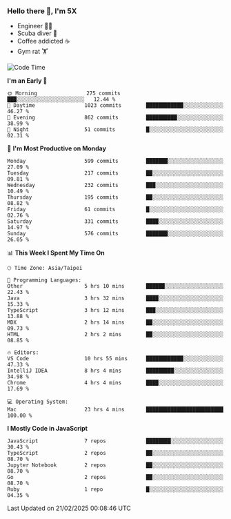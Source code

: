 ### Hello there 👋, I'm 5X

* Engineer 👨‍💻
* Scuba diver 🤿
* Coffee addicted ☕️
* Gym rat 🏋️

<!--START_SECTION:waka-->
![Code Time](http://img.shields.io/badge/Code%20Time-1%2C445%20hrs%2052%20mins-blue)

**I'm an Early 🐤** 

```text
🌞 Morning                275 commits         ███░░░░░░░░░░░░░░░░░░░░░░   12.44 % 
🌆 Daytime                1023 commits        ████████████░░░░░░░░░░░░░   46.27 % 
🌃 Evening                862 commits         ██████████░░░░░░░░░░░░░░░   38.99 % 
🌙 Night                  51 commits          █░░░░░░░░░░░░░░░░░░░░░░░░   02.31 % 
```
📅 **I'm Most Productive on Monday** 

```text
Monday                   599 commits         ███████░░░░░░░░░░░░░░░░░░   27.09 % 
Tuesday                  217 commits         ██░░░░░░░░░░░░░░░░░░░░░░░   09.81 % 
Wednesday                232 commits         ███░░░░░░░░░░░░░░░░░░░░░░   10.49 % 
Thursday                 195 commits         ██░░░░░░░░░░░░░░░░░░░░░░░   08.82 % 
Friday                   61 commits          █░░░░░░░░░░░░░░░░░░░░░░░░   02.76 % 
Saturday                 331 commits         ████░░░░░░░░░░░░░░░░░░░░░   14.97 % 
Sunday                   576 commits         ███████░░░░░░░░░░░░░░░░░░   26.05 % 
```


📊 **This Week I Spent My Time On** 

```text
🕑︎ Time Zone: Asia/Taipei

💬 Programming Languages: 
Other                    5 hrs 10 mins       ██████░░░░░░░░░░░░░░░░░░░   22.43 % 
Java                     3 hrs 32 mins       ████░░░░░░░░░░░░░░░░░░░░░   15.33 % 
TypeScript               3 hrs 12 mins       ███░░░░░░░░░░░░░░░░░░░░░░   13.88 % 
MDX                      2 hrs 14 mins       ██░░░░░░░░░░░░░░░░░░░░░░░   09.73 % 
HTML                     2 hrs 2 mins        ██░░░░░░░░░░░░░░░░░░░░░░░   08.85 % 

🔥 Editors: 
VS Code                  10 hrs 55 mins      ████████████░░░░░░░░░░░░░   47.33 % 
IntelliJ IDEA            8 hrs 4 mins        █████████░░░░░░░░░░░░░░░░   34.98 % 
Chrome                   4 hrs 4 mins        ████░░░░░░░░░░░░░░░░░░░░░   17.69 % 

💻 Operating System: 
Mac                      23 hrs 4 mins       █████████████████████████   100.00 % 
```

**I Mostly Code in JavaScript** 

```text
JavaScript               7 repos             ████████░░░░░░░░░░░░░░░░░   30.43 % 
TypeScript               2 repos             ██░░░░░░░░░░░░░░░░░░░░░░░   08.70 % 
Jupyter Notebook         2 repos             ██░░░░░░░░░░░░░░░░░░░░░░░   08.70 % 
Go                       2 repos             ██░░░░░░░░░░░░░░░░░░░░░░░   08.70 % 
Ruby                     1 repo              █░░░░░░░░░░░░░░░░░░░░░░░░   04.35 % 
```




 Last Updated on 21/02/2025 00:08:46 UTC
<!--END_SECTION:waka-->
